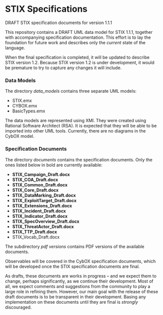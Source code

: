 # STIX Specifications
DRAFT STIX specification documents for version 1.1.1

This repository contains a DRAFT UML data model for STIX 1.1.1, together with accompanying specification documentation. This effort is to lay the foundation for future work and describes only the *current* state of the language.

When the final specification is completed, it will be updated to describe STIX version 1.2.  Because STIX version 1.2 is under development, it would be premature to try to capture any changes it will include. 

### Data Models

The directory *data_models* contains three separate UML models:

* STIX.emx
* CYBOX.emx
* BasicTypes.emx

The data models are represented using XMI.  They were created using Rational Software Architect (RSA).  It is expected that they will be able to be imported into other UML tools.  Currently, there are no diagrams in the CybOX model.

### Specification Documents

The directory *documents* contains the specification documents.  Only the ones listed below in bold are currently available:

* **STIX_Campaign_Draft.docx**
* **STIX_COA_Draft.docx**
* **STIX_Common_Draft.docx**
* **STIX_Core_Draft.docx**
* **STIX_DataMarking_Draft.docx**
* **STIX_ExploitTarget_Draft.docx**
* **STIX_Extensions_Draft.docx**
* **STIX_Incident_Draft.docx**
* **STIX_Indicator_Draft.docx**
* **STIX_SpecOverview_Draft.docx**
* **STIX_ThreatActor_Draft.docx**
* **STIX_TTP_Draft.docx**
* STIX_Vocab_Draft.docx

The subdirectory *pdf versions* contains PDF versions of the available documents.

Observables will be covered in the CybOX specification documents, which will be developed once the STIX specification documents are final.

As drafts, these documents are works in progress – and we expect them to change, perhaps significantly, as we continue their development. Most of all, we expect comments and suggestions from the community to play a large role in refining them. However, our main goal with the release of these draft documents is to be transparent in their development. Basing any implementation on these documents until they are final is *strongly* discouraged.


